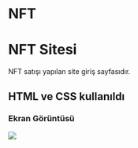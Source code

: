 # NFT
<h1> NFT Sitesi</h1>
NFT satışı yapılan site giriş sayfasıdır.

<h2>HTML ve CSS kullanıldı</h2>

<h3>Ekran Görüntüsü</h3>
<img src="https://www.awesomescreenshot.com/embed?id=16215700&shareKey=4a07d34ff900d66383fafc5514ac53ff"/>
